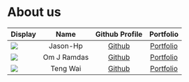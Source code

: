 # About us

Display |   Name   | Github Profile | Portfolio 
--------|:--------:|:--------------:|:---------:
![](https://via.placeholder.com/100.png?text=Photo) | Jason-Hp | [Github](https://github.com/) | [Portfolio](docs/team/johndoe.md)
![](https://via.placeholder.com/100.png?text=Photo) | Om J Ramdas | [Github](https://github.com/OmJRamdas) | [Portfolio](docs/team/omjramdas.md)
![](https://via.placeholder.com/100.png?text=Photo) | Teng Wai | [Github](https://github.com/adoorknob) | [Portfolio](adoorknob)
